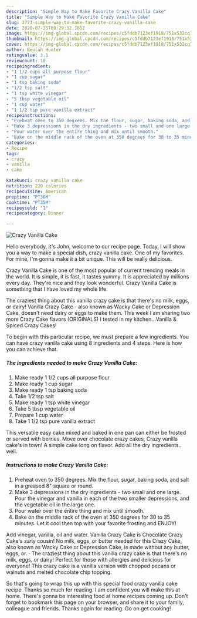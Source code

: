 ```yaml
---
description: "Simple Way to Make Favorite Crazy Vanilla Cake"
title: "Simple Way to Make Favorite Crazy Vanilla Cake"
slug: 2773-simple-way-to-make-favorite-crazy-vanilla-cake
date: 2020-07-25T00:29:32.185Z
image: https://img-global.cpcdn.com/recipes/c5fddb7123ef1918/751x532cq70/crazy-vanilla-cake-recipe-main-photo.jpg
thumbnail: https://img-global.cpcdn.com/recipes/c5fddb7123ef1918/751x532cq70/crazy-vanilla-cake-recipe-main-photo.jpg
cover: https://img-global.cpcdn.com/recipes/c5fddb7123ef1918/751x532cq70/crazy-vanilla-cake-recipe-main-photo.jpg
author: Beulah Hunter
ratingvalue: 3.1
reviewcount: 10
recipeingredient:
- "1 1/2 cups all purpose flour"
- "1 cup sugar"
- "1 tsp baking soda"
- "1/2 tsp salt"
- "1 tsp white vinegar"
- "5 tbsp vegetable oil"
- "1 cup water"
- "1 1/2 tsp pure vanilla extract"
recipeinstructions:
- "Preheat oven to 350 degrees. Mix the flour, sugar, baking soda, and salt in a greased 8&#34; square or round."
- "Make 3 depressions in the dry ingredients - two small and one large. Pour the vinegar and vanilla in each of the two smaller depressions, and the vegetable oil in the large one."
- "Pour water over the entire thing and mix until smooth."
- "Bake on the middle rack of the oven at 350 degrees for 30 to 35 minutes. Let it cool then top with your favorite frosting and ENJOY!"
categories:
- Recipe
tags:
- crazy
- vanilla
- cake

katakunci: crazy vanilla cake 
nutrition: 220 calories
recipecuisine: American
preptime: "PT30M"
cooktime: "PT35M"
recipeyield: "1"
recipecategory: Dinner

---
```



![Crazy Vanilla Cake](https://img-global.cpcdn.com/recipes/c5fddb7123ef1918/751x532cq70/crazy-vanilla-cake-recipe-main-photo.jpg)

Hello everybody, it's John, welcome to our recipe page. Today, I will show you a way to make a special dish, crazy vanilla cake. One of my favorites. For mine, I'm gonna make it a bit unique. This will be really delicious.

Crazy Vanilla Cake is one of the most popular of current trending meals in the world. It is simple, it is fast, it tastes yummy. It is appreciated by millions every day. They're nice and they look wonderful. Crazy Vanilla Cake is something that I have loved my whole life.

The craziest thing about this vanilla crazy cake is that there&#39;s no milk, eggs, or dairy! Vanilla Crazy Cake - also known as Wacky Cake or Depression Cake, doesn&#39;t need dairy or eggs to make them. This week I am sharing two more Crazy Cake flavors (ORIGINALS) I tested in my kitchen…Vanilla &amp; Spiced Crazy Cakes!


To begin with this particular recipe, we must prepare a few ingredients. You can have crazy vanilla cake using 8 ingredients and 4 steps. Here is how you can achieve that.

<!--inarticleads1-->

##### The ingredients needed to make Crazy Vanilla Cake:

1. Make ready 1 1/2 cups all purpose flour
1. Make ready 1 cup sugar
1. Make ready 1 tsp baking soda
1. Take 1/2 tsp salt
1. Make ready 1 tsp white vinegar
1. Take 5 tbsp vegetable oil
1. Prepare 1 cup water
1. Take 1 1/2 tsp pure vanilla extract


This versatile easy cake mixed and baked in one pan can either be frosted or served with berries. Move over chocolate crazy cakes, Crazy vanilla cake&#39;s in town! A simple cake long on flavor. Add all the dry ingredients.. well. 

<!--inarticleads2-->

##### Instructions to make Crazy Vanilla Cake:

1. Preheat oven to 350 degrees. Mix the flour, sugar, baking soda, and salt in a greased 8&#34; square or round.
1. Make 3 depressions in the dry ingredients - two small and one large. Pour the vinegar and vanilla in each of the two smaller depressions, and the vegetable oil in the large one.
1. Pour water over the entire thing and mix until smooth.
1. Bake on the middle rack of the oven at 350 degrees for 30 to 35 minutes. Let it cool then top with your favorite frosting and ENJOY!


Add vinegar, vanilla, oil and water. Vanilla Crazy Cake is Chocolate Crazy Cake&#39;s zany cousin! No milk, eggs, or butter needed for this Crazy Cake, also known as Wacky Cake or Depression Cake, is made without any butter, eggs, or. · The craziest thing about this vanilla crazy cake is that there&#39;s no milk, eggs, or dairy! Perfect for those with allergies and delicious for everyone! This crazy cake is a vanilla version with chopped pecans or walnuts and melted chocolate chip topping. 

So that's going to wrap this up with this special food crazy vanilla cake recipe. Thanks so much for reading. I am confident you will make this at home. There's gonna be interesting food at home recipes coming up. Don't forget to bookmark this page on your browser, and share it to your family, colleague and friends. Thanks again for reading. Go on get cooking!
